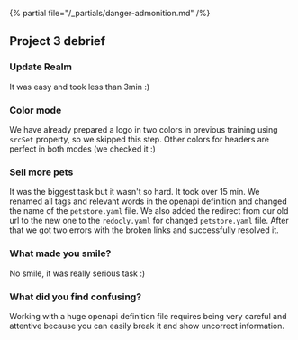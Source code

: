 {% partial file="/_partials/danger-admonition.md" /%}

## Project 3 debrief

### Update Realm
  It was easy and took less than  3min :)

### Color mode
  We have already prepared a logo in two colors in previous training using `srcSet` property, so we skipped this step.
  Other colors for headers are perfect in both modes (we checked it :)

### Sell more pets
  It was the biggest task but it wasn't so hard. It took over 15 min.
  We renamed all tags and relevant words in the openapi definition and changed the name of the `petstore.yaml` file.
  We also added the redirect from our old url to the new one to the `redocly.yaml` for changed `petstore.yaml` file.
  After that we got two errors with the broken links and successfully resolved it.

### What made you smile?
  No smile, it was really serious task :)

### What did you find confusing?
  Working with a huge openapi definition file requires being very careful and attentive because you can easily break it and show uncorrect information. 
  